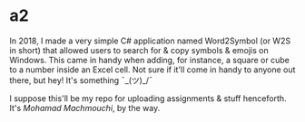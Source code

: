 # a2

In 2018, I made a very simple C# application named Word2Symbol (or W2S in short) that allowed users to search for & copy symbols & emojis on Windows. This came in handy when adding, for instance, a square or cube to a number inside an Excel cell. Not sure if it'll come in handy to anyone out there, but hey! It's something ¯\_(ツ)_/¯

I suppose this'll be my repo for uploading assignments & stuff henceforth. It's _Mohamad Machmouchi_, by the way.
